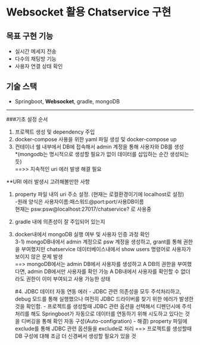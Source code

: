 # Websocket 활용 Chatservice 구현

##  목표 구현 기능

- 실시간 메세지 전송
- 다수의 채팅방 기능
- 사용자 연결 상태 확인


##  기술 스택

- Springboot, **Websocket**, gradle, mongoDB




-----------------------------------------------

###기초 설정 순서
1. 프로젝트 생성 및 dependency 주입
2. docker-compose 사용을 위한 yaml 파일 생성 및 docker-compose up
3. 컨테이너 쉘 내부에서 DB에 접속해서 admin 계정을 통해 사용자와 DB를 생성<br>
	*(mongodb는 명시적으로 생성할 필요가 없이 데이터를 삽입하는 순간 생성되는듯)
	<br>==>> 지속적인 uri 에러 발생 해결 필요
	
**URI 에러 발생시 고려해볼만한 사항
1. property 파일 내의 uri 주소 설정. (현재는 로컬환경이기에 localhost로 설정)<br>
	-원래 양식은 사용자이름:패스워드@port:port/사용DB이름<br>
	현재는  psw:psw@localhost:27017/chatservice? 로 사용중
2. gradle 내에 의존성이 잘 주입되어 있는지
3. docker내에서 mongoDB 실행 여부 및 사용자 인증 과정 확인<br>
	3-1) mongoDB내에서 admin 계정으로 psw 계정을 생성하고, grant를 통해 권한을 부여했지만 chatservice 데이터베이스내에서 show users 명령어로 사용자가 보이지 않은 문제 발생<br>
	==> mongoDB에서는 admin DB에서 사용자를 생성하고 A DB의 권한을 부여했다면, admin DB에서만 사용자를 확인 가능 A DB내에서 사용자를 확인할 수 없더라도 권한이 이미 부여되고 사용 가능한 상태
	
	#4. JDBC 데이터 자동 연동 에러
		- JDBC 관련 의존성을 모두 주석처리하고, debug 모드를 통해 실행했으나
		여전히 JDBC 드라이버를 찾기 위한 에러가 발생한 것을 확인함.
		- 프로젝트를 생성할때 JDBC 관련 옵션을 선택해서 디펜던시에 주석처리를 해도
		Springboot가 자동으로 데이터를 연동하기 위해 시도하고 있다는 것을 디버깅을 통해 확인
		자동 구성(Auto-configration)
		- 해결) property 파일에 exclude를 통해 JDBC 관련 옵션들을 exclude로 처리
		==> 프로젝트를 생성할때 DB 구성에 대해 조금 더 신경써서 생성할 필요가 있을 것